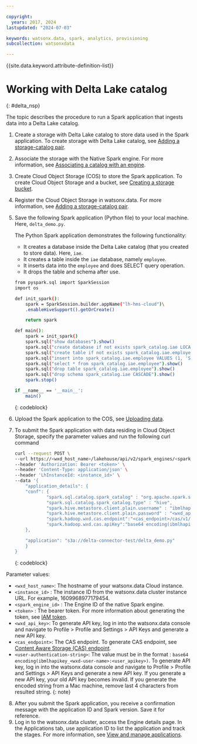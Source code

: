 ```yaml
---

copyright:
  years: 2017, 2024
lastupdated: "2024-07-03"

keywords: watsonx.data, spark, analytics, provisioning
subcollection: watsonxdata

---
```


{{site.data.keyword.attribute-definition-list}}

# Working with Delta Lake catalog
{: #delta_nsp}

The topic describes the procedure to run a Spark application that ingests data into a Delta Lake catalog.

1. Create a storage with Delta Lake catalog to store data used in the Spark application. To create storage with Delta Lake catalog, see [Adding a storage-catalog pair](watsonxdata?topic=watsonxdata-reg_bucket).
2. Associate the storage with the Native Spark engine. For more information, see [Associating a catalog with an engine](watsonxdata?topic=watsonxdata-asso-cat-eng).
3. Create Cloud Object Storage (COS) to store the Spark application. To create Cloud Object Storage and a bucket, see [Creating a storage bucket](https://cloud.ibm.com/docs/cloud-object-storage?topic=cloud-object-storage-secure-content-store#create-cos-bucket).
4. Register the Cloud Object Storage in watsonx.data. For more information, see [Adding a storage-catalog pair](watsonxdata?topic=watsonxdata-reg_bucket).
5. Save the following Spark application (Python file) to your local machine. Here, `delta_demo.py`.

    The Python Spark application demonstrates the following functionality:
    * It creates a database inside the Delta Lake catalog (that you created to store data). Here, `iae`.
    * It creates a table inside the `iae` database, namely `employee`.
    * It inserts data into the `employee` and does SELECT query operation.
    * It drops the table and schema after use.

    ```bash
    from pyspark.sql import SparkSession
    import os

    def init_spark():
        spark = SparkSession.builder.appName("lh-hms-cloud")\
        .enableHiveSupport().getOrCreate()

        return spark

    def main():
        spark = init_spark()
        spark.sql("show databases").show()
        spark.sql("create database if not exists spark_catalog.iae LOCATION 's3a://delta-connector-test/'").show()
        spark.sql("create table if not exists spark_catalog.iae.employee (id bigint, name string, location string) USING DELTA").show()
        spark.sql("insert into spark_catalog.iae.employee VALUES (1, 'Sam','Kochi'), (2, 'Tom','Bangalore'), (3, 'Bob','Chennai'), (4, 'Alex','Bangalore')").show()
        spark.sql("select * from spark_catalog.iae.employee").show()
        spark.sql("drop table spark_catalog.iae.employee").show()
        spark.sql("drop schema spark_catalog.iae CASCADE").show()
        spark.stop()

    if __name__ == '__main__':
        main()
    ```
    {: codeblock}

6. Upload the Spark application to the COS, see [Uploading data](https://cloud.ibm.com/docs/cloud-object-storage?topic=cloud-object-storage-secure-content-store#upload-data).
7. To submit the Spark application with data residing in Cloud Object Storage, specify the parameter values and run the following curl command


    ```bash
    curl --request POST \
    --url https://<wxd_host_name>/lakehouse/api/v2/spark_engines/<spark_engine_id>/applications \
    --header 'Authorization: Bearer <token>' \
    --header 'Content-Type: application/json' \
    --header 'LhInstanceId: <instance_id>' \
    --data '{
        "application_details": {
        "conf": {
                "spark.sql.catalog.spark_catalog" : "org.apache.spark.sql.delta.catalog.DeltaCatalog",
                "spark.sql.catalog.spark_catalog.type" : "hive",
                "spark.hive.metastore.client.plain.username" : "ibmlhapikey",
                "spark.hive.metastore.client.plain.password" : "<wxd_api_key>",
                "spark.hadoop.wxd.cas.endpoint":"<cas_endpoint>/cas/v1/signature",
                "spark.hadoop.wxd.cas.apiKey":"base64 encoding(ibmlhapikey_<username>:<user_apikey>)"
        },

        "application": "s3a://delta-connector-test/delta_demo.py"
        }
    }
    ```
    {: codeblock}

Parameter values:
* `<wxd_host_name>`: The hostname of your watsonx.data Cloud instance.
* `<instance_id>` : The instance ID from the watsonx.data cluster instance URL. For example, 1609968977179454.
* `<spark_engine_id>` : The Engine ID of the native Spark engine.
* `<token>` : The bearer token. For more information about generating the token, see [IAM token](https://test.cloud.ibm.com/docs/watsonxdata?topic=watsonxdata-con-presto-serv#get-ibmiam-token).
* `<wxd_api_key>`: To generate API key, log in into the watsonx.data console and navigate to Profile > Profile and Settings > API Keys and generate a new API key.
* `<cas_endpoint>`: The CAS endpoint. To generate CAS endpoint, see [Content Aware Storage (CAS) endpoint](watsonxdata?topic=watsonxdata-cas_ep).
* `<user-authentication-string>`: The value must be in the format : `base64 encoding(ibmlhapikey_<wxd-user-name>:<user_apikey>)`. To generate API key, log in into the watsonx.data console and navigate to Profile > Profile and Settings > API Keys and generate a new API key.
 If you generate a new API key, your old API key becomes invalid. If you generate the encoded string from a Mac machine, remove last 4 characters from resulted string.
 {: note}

8. After you submit the Spark application, you receive a confirmation message with the application ID and Spark version. Save it for reference.
9. Log in to the watsonx.data cluster, access the Engine details page. In the Applications tab, use application ID to list the application and track the stages. For more information, see [View and manage applications](watsonxdata?topic=watsonxdata-mng_appltn).
